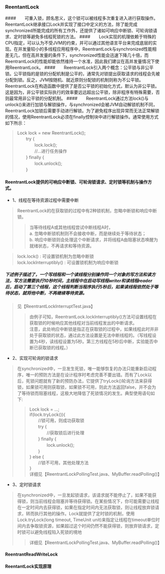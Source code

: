 ### ReentantLock

####　　可重入锁，顾名思义，这个锁可以被线程多次重复进入进行获取操作。ReentantLock继承接口Lock并实现了接口中定义的方法，除了能完成synchronized所能完成的所有工作外，还提供了诸如可响应中断锁、可轮询锁请求、定时锁等避免多线程死锁的方法。
####　　Lock实现的机理依赖于特殊的CPU指定，可以认为不受JVM的约束，并可以通过其他语言平台来完成底层的实现。在并发量较小的多线程应用程序中，ReentrantLock与synchronized性能相差无几，但在高并发量的条件下，synchronized性能会迅速下降几十倍，而ReentrantLock的性能却能依然维持一个水准，因此我们建议在高并发量情况下使用ReentrantLock。
####　　ReentrantLock引入两个概念：公平锁与非公平锁。公平锁指的是锁的分配机制是公平的，通常先对锁提出获取请求的线程会先被分配到锁。反之，JVM按随机、就近原则分配锁的机制则称为不公平锁。ReentrantLock在构造函数中提供了是否公平锁的初始化方式，默认为非公平锁。这是因为，非公平锁实际执行的效率要远远超出公平锁，除非程序有特殊需要，否则最常用非公平锁的分配机制。
####　　ReentrantLock通过方法lock()与unlock()来进行加锁与解锁操作，与synchronized会被JVM自动解锁机制不同，ReentrantLock加锁后需要手动进行解锁。为了避免程序出现异常而无法正常解锁的情况，使用ReentrantLock必须在finally控制块中进行解锁操作。通常使用方式如下所示：
> Lock lock = new ReentrantLock();  
> 　　try {  
> 　　　　lock.lock();  
> 　　　　//...进行任务操作  
> 　　} finally {  
> 　　　　lock.unlock();  
> 　　}

#### ReentrantLock提供的可响应中断锁、可轮询锁请求、定时锁等机制与操作方式。

* 1、线程在等待资源过程中需要中断
> ReentrantLock的在获取锁的过程中有2种锁机制，忽略中断锁和响应中断锁。
>> 当等待线程A或其他线程尝试中断线程A时，  
>> a. 忽略中断锁机制则不会接收中断，而是继续处于等待状态；  
>> b. 响应中断锁则会处理这个中断请求，并将线程A由阻塞状态唤醒为就绪状态，不再请求和等待资源。
  
> lock.lock() : 可设置锁机制为忽略中断锁  
> lock.lockInterruptibly() : 可设置锁机制为响应中断锁

##### 下述例子描述了，一个写线程和一个读线程分别操作同一个对象的写方法和读方法，写方法需要执行10秒时间，主线程中在启动写线程writer和读线程reader后，启动了第三个线程，这个线程判断当程序执行5秒后，如果读线程依然处于等待状态，就将他中断，不再继续等待资源。
> 见【ReentrantLockInterruptTest.java】  
>> 由例子可知，ReentrantLock.lockInterruptibly()方法可设置线程在获取锁的时候响应其他线程对当前线程发出的中断请求。  
>> 注意，此处响应中断锁是指正在获取锁的过程中，如果线程此时并非处于获取锁的状态，通过此方法设置是无法中断线程的。（写线程设置为4秒，读线程设置为5秒。第三方线程在5秒后中断，实验能否中断已获取锁的线程。）  

* 2、实现可轮询的锁请求
> 在synchronized中，一旦发生死锁，唯一能够恢复的办法只能重新启动程序，唯一的预防方法是在设计程序时考虑完善不要出错。而有了Lock以后，死锁问题就有了新的预防办法，它提供了tryLock()轮询方法来获得锁，如果锁可用则获取锁，如果锁不可用，则此方法返回false，并不会为了等待锁而阻塞线程，这极大地降低了死锁情况的发生。典型使用语句如下:  
>> Lock lock = ...;  
   if(lock.tryLock()){  
   　　//锁可用，则成功获取锁  
   　　try {  
   　　　　//获取锁后进行处理  
   　　} finally {  
   　　　　lock.unlock();  
   　　}  
   } else {  
   　　//锁不可用，其他处理方法  
   }    
>> 详细见【ReentrantLockPollingTest.java、MyBuffer.readPolling()】

* 3、定时锁请求
> 在synchronized中，一旦发起锁请求，该请求就不能停止了，如果不能获得锁，则当前线程会阻塞并等待获得锁。在某些情况下，你可能需要让线程在一定时间内去获得锁，如果在指定时间内无法获取锁，则让线程放弃锁请求，转而执行其他的操作。Lock就提供了定时锁的机制，使用Lock.tryLock(long timeout, TimeUnit unit)来指定让线程在timeout单位时间内去争取锁资源，如果超过这个时间仍然不能获得锁，则放弃锁请求，定时锁可以避免线程陷入死锁的境地  
>> 详细见【ReentrantLockPollingTest.java、MyBuffer.readPolling()】

#### ReentrantReadWriteLock
#### ReentantLock实现原理